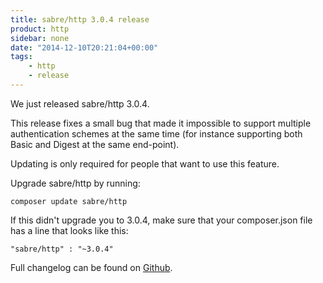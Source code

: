 ```yaml
---
title: sabre/http 3.0.4 release
product: http
sidebar: none
date: "2014-12-10T20:21:04+00:00"
tags:
    - http
    - release
---
```


We just released sabre/http 3.0.4.

This release fixes a small bug that made it impossible to support multiple
authentication schemes at the same time (for instance supporting both Basic
and Digest at the same end-point).

Updating is only required for people that want to use this feature.

Upgrade sabre/http by running:

    composer update sabre/http

If this didn't upgrade you to 3.0.4, make sure that your composer.json file
has a line that looks like this:

    "sabre/http" : "~3.0.4"

Full changelog can be found on [Github][1].

[1]: https://github.com/fruux/sabre-http/blob/3.0.4/ChangeLog.md
